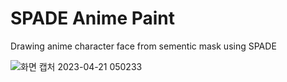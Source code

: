# SPADE Anime Paint
Drawing anime character face from sementic mask using SPADE

![화면 캡처 2023-04-21 050233](https://user-images.githubusercontent.com/117014820/233475649-3fe8ebb0-ad44-4e62-ae6e-323bed8729c4.jpg)
